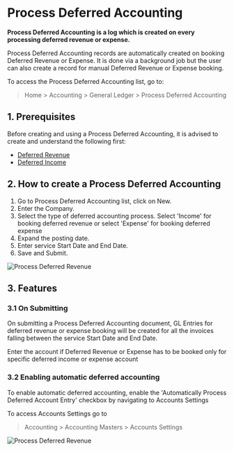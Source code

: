 # Process Deferred Accounting

**Process Deferred Accounting is a log which is created on every processing deferred revenue or expense.**

Process Deferred Accounting records are automatically created on booking Deferred Revenue or Expense. It is done via a background job but the user can also create a record for manual Deferred Revenue or Expense booking.

To access the Process Deferred Accounting list, go to:
> Home > Accounting > General Ledger > Process Deferred Accounting 

## 1. Prerequisites
Before creating and using a Process Deferred Accounting, it is advised to create and understand the following first:

* [Deferred Revenue](/docs/user/manual/en/accounts/deferred-revenue)
* [Deferred Income](/docs/user/manual/en/accounts/deferred-expense)


## 2. How to create a Process Deferred Accounting
1. Go to Process Deferred Accounting list, click on New.
1. Enter the Company.
1. Select the type of deferred accounting process. Select 'Income' for booking deferred revenue or select 'Expense' for booking deferred expense
1. Expand the posting date.
1. Enter service Start Date and End Date. 
1. Save and Submit.

<img class="screenshot" alt="Process Deferred Revenue" src="{{docs_base_url}}/assets/img/accounts/process-deferred-accounting.png">

## 3. Features

### 3.1 On Submitting

On submitting a Process Deferred Accounting document, GL Entries for deferred revenue or expense booking will be created for all the invoices falling between the service Start Date and End Date.

Enter the account if Deferred Revenue or Expense has to be booked only for specific deferred income or expense account

### 3.2 Enabling automatic deferred accounting

To enable automatic deferred accounting, enable the 'Automatically Process Deferred Account Entry' checkbox by navigating to Accounts Settings 

To access Accounts Settings go to
> Accounting > Accounting Masters > Accounts Settings

<img class="screenshot" alt="Process Deferred Revenue" src="{{docs_base_url}}/assets/img/accounts/process-deferred-accounting-settings.png">




